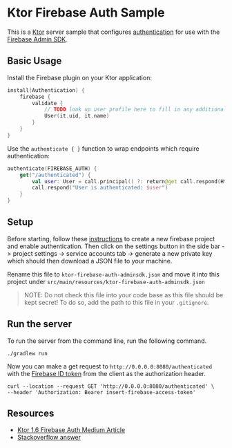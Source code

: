 # Ktor Firebase Auth Sample 

This is a [Ktor](https://ktor.io/) server sample that configures [authentication](https://ktor.io/docs/authentication.html) for use with the [Firebase Admin SDK](https://firebase.google.com/docs/admin/setup).

## Basic Usage 

Install the Firebase plugin on your Ktor application: 

```kotlin
install(Authentication) {
    firebase {
        validate {
            // TODO look up user profile here to fill in any additional information
            User(it.uid, it.name)
        }
    }
}
```

Use the `authenticate { }` function to wrap endpoints which require authentication: 

```kotlin
authenticate(FIREBASE_AUTH) {
    get("/authenticated") {
        val user: User = call.principal() ?: return@get call.respond(HttpStatusCode.Unauthorized)
        call.respond("User is authenticated: $user")
    }
}
```

## Setup 

Before starting, follow these [instructions](https://cloud.google.com/firestore/docs/client/get-firebase) to create a new firebase project and enable authentication. Then click on the settings button in the side bar -> project settings -> service accounts tab -> generate a new private key which should then download a JSON file to your machine. 

Rename this file to `ktor-firebase-auth-adminsdk.json` and move it into this project under `src/main/resources/ktor-firebase-auth-adminsdk.json`

> NOTE: Do not check this file into your code base as this file should be kept secret! To do so, add the path to this file in your `.gitignore`.

## Run the server 

To run the server from the command line, run the following command. 

```
./gradlew run
```

Now you can make a get request to `http://0.0.0.0:8080/authenticated` with the [Firebase ID token](https://firebase.google.com/docs/auth/admin/verify-id-tokens#android) from the client as the authorization header.  

```
curl --location --request GET 'http://0.0.0.0:8080/authenticated' \
--header 'Authorization: Bearer insert-firebase-access-token'
```

## Resources 

* [Ktor 1.6 Firebase Auth Medium Article](https://levelup.gitconnected.com/how-to-integrate-firebase-authentication-with-ktors-auth-feature-dc2c3893a0cc)
* [Stackoverflow answer](https://stackoverflow.com/questions/72443764/how-to-use-firebase-admin-with-ktor-2-0)